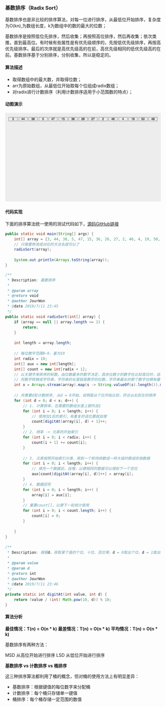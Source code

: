 ### 基数排序（Radix Sort）

基数排序也是非比较的排序算法，对每一位进行排序，从最低位开始排序，复杂度为O(kn),为数组长度，k为数组中的数的最大的位数；

基数排序是按照低位先排序，然后收集；再按照高位排序，然后再收集；依次类推，直到最高位。有时候有些属性是有优先级顺序的，先按低优先级排序，再按高优先级排序。最后的次序就是高优先级高的在前，高优先级相同的低优先级高的在前。基数排序基于分别排序，分别收集，所以是稳定的。

#### 算法描述

- 取得数组中的最大数，并取得位数；
- arr为原始数组，从最低位开始取每个位组成radix数组；
- 对radix进行计数排序（利用计数排序适用于小范围数的特点）；

#### 动图演示

![基数排序](https://raw.githubusercontent.com/JourWon/image/master/史上最全经典排序算法总结(Java实现)/基数排序.gif) 

#### 代码实现

下面的排序算法统一使用的测试代码如下，[源码GitHub链接](https://github.com/JourWon/sort-algorithm)

```java
public static void main(String[] args) {
    int[] array = {3, 44, 38, 5, 47, 15, 36, 26, 27, 2, 46, 4, 19, 50, 48};
	// 只需要修改成对应的方法名就可以了
    radixSort(array);

    System.out.println(Arrays.toString(array));
}
```



```java
/**
 * Description: 基数排序
 *
 * @param array
 * @return void
 * @author JourWon
 * @date 2019/7/11 23:45
 */
public static void radixSort(int[] array) {
	if (array == null || array.length <= 1) {
		return;
	}

	int length = array.length;

	// 每位数字范围0~9，基为10
	int radix = 10;
	int[] aux = new int[length];
	int[] count = new int[radix + 1];
	// 以关键字来排序的轮数，由位数最多的数字决定，其余位数少的数字在比较高位时，自动用0进行比较
	// 将数字转换成字符串，字符串的长度就是数字的位数，字符串最长的那个数字也拥有最多的位数
	int x = Arrays.stream(array).map(s -> String.valueOf(s).length()).max().getAsInt();

	// 共需要d轮计数排序, 从d = 0开始，说明是从个位开始比较，符合从右到左的顺序
	for (int d = 0; d < x; d++) {
		// 1. 计算频率，在需要的数组长度上额外加1
		for (int i = 0; i < length; i++) {
			// 使用加1后的索引，有重复的该位置就自增
			count[digitAt(array[i], d) + 1]++;
		}
		// 2. 频率 -> 元素的开始索引
		for (int i = 0; i < radix; i++) {
			count[i + 1] += count[i];
		}

		// 3. 元素按照开始索引分类，用到一个和待排数组一样大临时数组存放数据
		for (int i = 0; i < length; i++) {
			// 填充一个数据后，自增，以便相同的数据可以填到下一个空位
			aux[count[digitAt(array[i], d)]++] = array[i];
		}
		// 4. 数据回写
		for (int i = 0; i < length; i++) {
			array[i] = aux[i];
		}
		// 重置count[]，以便下一轮统计使用
		for (int i = 0; i < count.length; i++) {
			count[i] = 0;
		}

	}
}

/**
 * Description: 根据d，获取某个值的个位、十位、百位等，d = 0取出个位，d = 1取出十位，以此类推。对于不存在的高位，用0补
 *
 * @param value
 * @param d
 * @return int
 * @author JourWon
 * @date 2019/7/11 23:46
 */
private static int digitAt(int value, int d) {
	return (value / (int) Math.pow(10, d)) % 10;
}
```

#### 算法分析

**最佳情况：T(n) = O(n \* k)   最差情况：T(n) = O(n \* k)   平均情况：T(n) = O(n \* k)**

基数排序有两种方法：

MSD 从高位开始进行排序 LSD 从低位开始进行排序 

 

**基数排序 vs 计数排序 vs 桶排序**

这三种排序算法都利用了桶的概念，但对桶的使用方法上有明显差异：

- 基数排序：根据键值的每位数字来分配桶
- 计数排序：每个桶只存储单一键值
- 桶排序：每个桶存储一定范围的数值